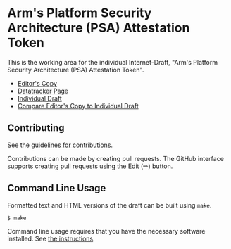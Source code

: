 # Arm's Platform Security Architecture (PSA) Attestation Token

This is the working area for the individual Internet-Draft, "Arm's Platform Security Architecture (PSA) Attestation Token".

* [Editor's Copy](https://SimonFrost-Arm.github.io/draft-ffm-rats-cca-token/#go.draft-ffm-rats-cca-token.html)
* [Datatracker Page](https://datatracker.ietf.org/doc/draft-ffm-rats-cca-token)
* [Individual Draft](https://datatracker.ietf.org/doc/html/draft-ffm-rats-cca-token)
* [Compare Editor's Copy to Individual Draft](https://SimonFrost-Arm.github.io/draft-ffm-rats-cca-token/#go.draft-ffm-rats-cca-token.diff)


## Contributing

See the
[guidelines for contributions](https://github.com/thomas-fossati/draft-ffm-rats-cca-token/blob/master/CONTRIBUTING.md).

Contributions can be made by creating pull requests.
The GitHub interface supports creating pull requests using the Edit (✏) button.


## Command Line Usage

Formatted text and HTML versions of the draft can be built using `make`.

```sh
$ make
```

Command line usage requires that you have the necessary software installed.  See
[the instructions](https://github.com/martinthomson/i-d-template/blob/main/doc/SETUP.md).

